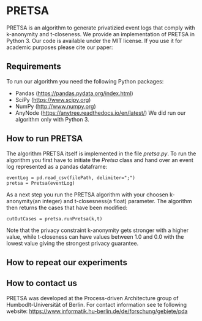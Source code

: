 # PRETSA
PRETSA is an algorithm to generate privatizied event logs that comply with k-anonymity and t-closeness. We provide an implementation of PRETSA in Python 3. Our code is available under the MIT license. If you use it for academic purposes please cite our paper:

## Requirements
To run our algorithm you need the following Python packages:
- Pandas (https://pandas.pydata.org/index.html)
- SciPy (https://www.scipy.org)
- NumPy (http://www.numpy.org)
- AnyNode (https://anytree.readthedocs.io/en/latest/)
We did run our algorithm only with Python 3.

## How to run PRETSA

The algorithm PRETSA itself is implemented in the file *pretsa.py*. To run the algorithm you first have to initiate the *Pretsa* class and hand over an event log represented as a pandas dataframe:
```
eventLog = pd.read_csv(filePath, delimiter=";")
pretsa = Pretsa(eventLog)
```
As a next step you run the PRETSA algorithm with your choosen k-anonymity(an integer) and t-closesness(a float) parameter. The algorithm then returns the cases that have been modified:
```
cutOutCases = pretsa.runPretsa(k,t)
```
Note that the privacy constraint k-anonymity gets stronger with a higher value, while t-closeness can have values between 1.0 and 0.0 with the lowest value giving the strongest privacy guarantee.


## How to repeat our experiments

## How to contact us
PRETSA was developed at the Process-driven Architecture group of Humbodlt-Universität of Berlin. For contact information see te following website:
https://www.informatik.hu-berlin.de/de/forschung/gebiete/pda
